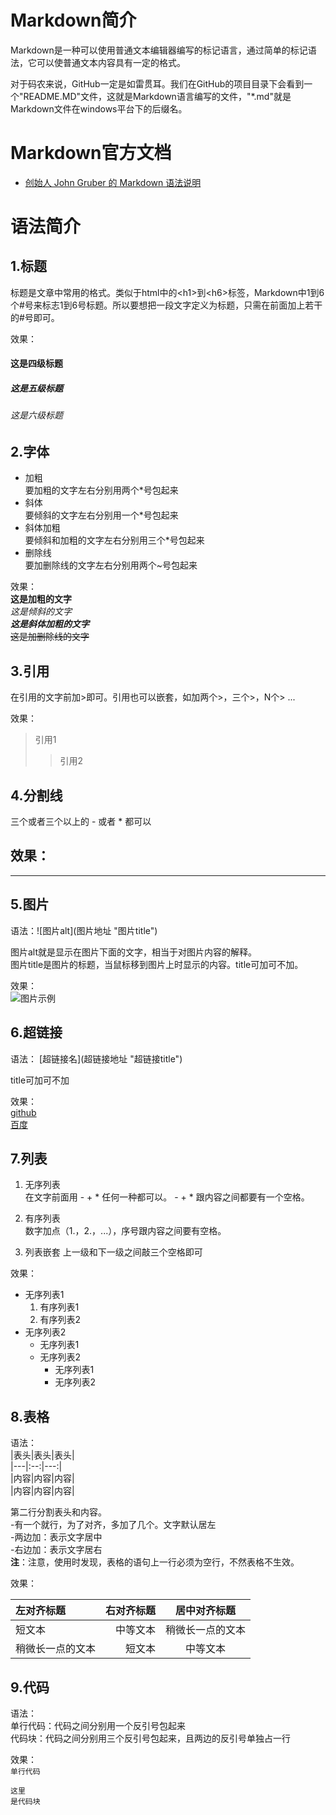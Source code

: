 # Markdown简介
Markdown是一种可以使用普通文本编辑器编写的标记语言，通过简单的标记语法，它可以使普通文本内容具有一定的格式。

对于码农来说，GitHub一定是如雷贯耳。我们在GitHub的项目目录下会看到一个"README.MD"文件，这就是Markdown语言编写的文件，"*.md"就是Markdown文件在windows平台下的后缀名。

# Markdown官方文档
*  [创始人 John Gruber 的 Markdown 语法说明](https://daringfireball.net/projects/markdown/syntax)


# 语法简介
##  1.标题
标题是文章中常用的格式。类似于html中的<h1\>到<h6\>标签，Markdown中1到6个#号来标志1到6号标题。所以要想把一段文字定义为标题，只需在前面加上若干的#号即可。  

效果：  
#### 这是四级标题
##### 这是五级标题
###### 这是六级标题

## 2.字体
*  加粗  
要加粗的文字左右分别用两个*号包起来
*  斜体  
要倾斜的文字左右分别用一个*号包起来
*  斜体加粗  
要倾斜和加粗的文字左右分别用三个*号包起来
*  删除线  
要加删除线的文字左右分别用两个~号包起来

效果：  
**这是加粗的文字**  
*这是倾斜的文字*  
***这是斜体加粗的文字***  
~~这是加删除线的文字~~ 

## 3.引用
在引用的文字前加\>即可。引用也可以嵌套，如加两个\>，三个\>，N个\> ...

效果：
>引用1
>>引用2

## 4.分割线
三个或者三个以上的 - 或者 * 都可以

效果：
----
****

## 5.图片
语法：\![图片alt\](图片地址 "图片title")

图片alt就是显示在图片下面的文字，相当于对图片内容的解释。  
图片title是图片的标题，当鼠标移到图片上时显示的内容。title可加可不加。

效果：  
![图片示例](https://avatars2.githubusercontent.com/u/10473891?s=40&v=4 "我的头像")

## 6.超链接
语法： [超链接名\](超链接地址 "超链接title")

title可加可不加

效果：  
[github](http://github.com "github是程序员的天堂")  
[百度](http://baidu.com "内事不决问百度")

## 7.列表
1. 无序列表  
在文字前面用 - + * 任何一种都可以。 - + * 跟内容之间都要有一个空格。

2. 有序列表  
数字加点（1.，2.，...），序号跟内容之间要有空格。

3. 列表嵌套
上一级和下一级之间敲三个空格即可

效果：

   *  无序列表1  
       1. 有序列表1  
       2. 有序列表2  
   *  无序列表2  
       - 无序列表1  
       - 无序列表2 
          + 无序列表1
          + 无序列表2
      

## 8.表格
语法：  
|表头|表头|表头|  
|---|:--:|---:|  
|内容|内容|内容|  
|内容|内容|内容|  

第二行分割表头和内容。  
-有一个就行，为了对齐，多加了几个。文字默认居左  
-两边加：表示文字居中  
-右边加：表示文字居右  
**注**：注意，使用时发现，表格的语句上一行必须为空行，不然表格不生效。

效果： 

| 左对齐标题 | 右对齐标题 | 居中对齐标题 |
| :------| ------: | :------: |
| 短文本 | 中等文本 | 稍微长一点的文本 |
| 稍微长一点的文本 | 短文本 | 中等文本 |

## 9.代码
语法：  
单行代码：代码之间分别用一个反引号包起来  
代码块：代码之间分别用三个反引号包起来，且两边的反引号单独占一行  

效果：  
`单行代码`

```
这里
是代码块
```
